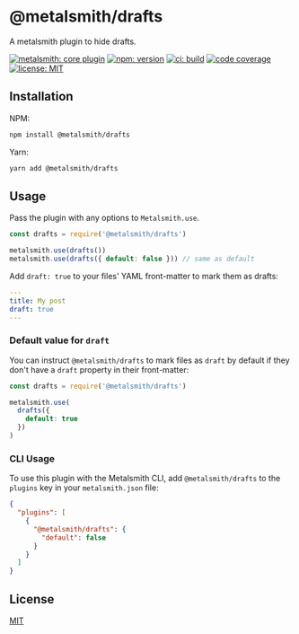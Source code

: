 # @metalsmith/drafts

A metalsmith plugin to hide drafts.

[![metalsmith: core plugin][metalsmith-badge]][metalsmith-url]
[![npm: version][npm-badge]][npm-url]
[![ci: build][ci-badge]][ci-url]
[![code coverage][codecov-badge]][codecov-url]
[![license: MIT][license-badge]][license-url]

## Installation

NPM:

```bash
npm install @metalsmith/drafts
```

Yarn:

```bash
yarn add @metalsmith/drafts
```

## Usage

Pass the plugin with any options to `Metalsmith.use`.

```js
const drafts = require('@metalsmith/drafts')

metalsmith.use(drafts())
metalsmith.use(drafts({ default: false })) // same as default
```

Add `draft: true` to your files' YAML front-matter to mark them as drafts:

```yaml
---
title: My post
draft: true
---
```

### Default value for `draft`

You can instruct `@metalsmith/drafts` to mark files as `draft` by default if they don't have a `draft` property in their front-matter:

```js
const drafts = require('@metalsmith/drafts')

metalsmith.use(
  drafts({
    default: true
  })
)
```

### CLI Usage

To use this plugin with the Metalsmith CLI, add `@metalsmith/drafts` to the `plugins` key in your `metalsmith.json` file:

```json
{
  "plugins": [
    {
      "@metalsmith/drafts": {
        "default": false
      }
    }
  ]
}
```

## License

[MIT](LICENSE)

[npm-badge]: https://img.shields.io/npm/v/@metalsmith/drafts.svg
[npm-url]: https://www.npmjs.com/package/@metalsmith/drafts
[ci-badge]: https://app.travis-ci.com/metalsmith/drafts.svg?branch=master
[ci-url]: https://app.travis-ci.com/github/metalsmith/drafts
[metalsmith-badge]: https://img.shields.io/badge/metalsmith-core_plugin-green.svg?longCache=true
[metalsmith-url]: http://metalsmith.io
[codecov-badge]: https://img.shields.io/coveralls/github/metalsmith/drafts
[codecov-url]: https://coveralls.io/github/metalsmith/drafts
[license-badge]: https://img.shields.io/github/license/metalsmith/drafts
[license-url]: LICENSE
